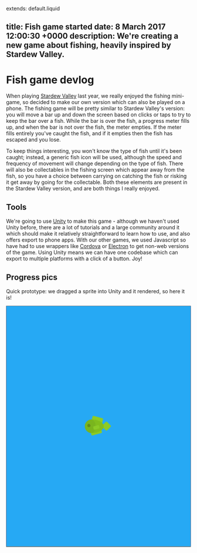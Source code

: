 extends: default.liquid

title: Fish game started
date: 8 March 2017 12:00:30 +0000
description: We're creating a new game about fishing, heavily inspired by Stardew Valley.
---

# Fish game devlog

When playing [Stardew Valley](http://stardewvalley.net/) last year, we really enjoyed the fishing mini-game, so decided to make our own version which can also be played on a phone. The fishing game will be pretty similar to Stardew Valley's version: you will move a bar up and down the screen based on clicks or taps to try to keep the bar over a fish. While the bar is over the fish, a progress meter fills up, and when the bar is not over the fish, the meter empties. If the meter fills entirely you've caught the fish, and if it empties then the fish has escaped and you lose.

To keep things interesting, you won't know the type of fish until it's been caught; instead, a generic fish icon will be used, although the speed and frequency of movement will change depending on the type of fish. There will also be collectables in the fishing screen which appear away from the fish, so you have a choice between carrying on catching the fish or risking it get away by going for the collectable. Both these elements are present in the Stardew Valley version, and are both things I really enjoyed.

## Tools

We're going to use [Unity](https://unity3d.com) to make this game - although we haven't used Unity before, there are a lot of tutorials and a large community around it which should make it relatively straightforward to learn how to use, and also offers export to phone apps. With our other games, we used Javascript so have had to use wrappers like [Cordova](https://cordova.apache.org/) or [Electron](https://electron.atom.io/) to get non-web versions of the game. Using Unity means we can have one codebase which can export to multiple platforms with a click of a button. Joy!

## Progress pics

Quick prototype: we dragged a sprite into Unity and it rendered, so here it is!

![](../img/first-screenshot.png)

